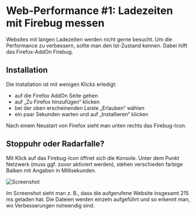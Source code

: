 Web-Performance #1: Ladezeiten mit Firebug messen
==========

Websites mit langen Ladezeiten werden nicht gerne besucht. Um die Performance zu verbessern, sollte man den
Ist-Zustand kennen. Dabei hilft das Firefox-AddOn Firebug.

Installation
-------------

Die Installation ist mit wenigen Klicks erledigt:
- auf die Firefox AddOn Seite gehen
- auf „Zu Firefox hinzufügen“ klicken
- bei der oben erscheinenden Leiste „Erlauben“ wählen
- ein paar Sekunden warten und auf „Installieren“ klicken

Nach einem Neustart von Firefox sieht man unten rechts das Firebug-Icon.

Stoppuhr oder Radarfalle?
-------------

Mit Klick auf das Firebug-Icon öffnet sich die Konsole.
Unter dem Punkt Netzwerk (muss ggf. zuvor aktiviert werden), stehen verschieden farbige Balken mit Angaben in
Millisekunden.

![Screenshot](web_performance_1/web_performance_001_screen.jpg)

Im Screenshot sieht man z. B., dass die aufgerufene Website insgesamt 215 ms geladen hat. Die Dateien werden
einzeln aufgeführt und so erkennt man, wo Verbesserungen notwendig sind.